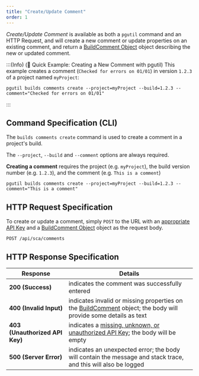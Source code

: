```yaml
---
title: "Create/Update Comment"
order: 1
---
```


*Create/Update Comment* is available as both a `pgutil` command and an HTTP Request, and will create a new comment or update properties on an existing comment, and return a [BuildComment Object](/docs/proget/reference-api/proget-api-sca#commentinfo-object) object describing the new or updated comment.

:::(Info) (🚀 Quick Example: Creating a New Comment with pgutil)
This example creates a comment (`Checked for errors on 01/01`) in version `1.2.3` of a project named `myProject`:

````
pgutil builds comments create --project=myProject --build=1.2.3 --comment="Checked for errors on 01/01"
````
:::

## Command Specification (CLI)
The `builds comments create` command is used to create a comment in a project's build.

The `--project`, `--build` and `--comment` options are always required.

**Creating a comment** requires the project (e.g. `myProject`), the build version number (e.g. `1.2.3`), and the comment (e.g. `This is a comment`)

```
pgutil builds comments create --project=myProject --build=1.2.3 --comment="This is a comment"
```

## HTTP Request Specification
To create or update a comment, simply `POST` to the URL with an [appropriate API Key](/docs/proget/reference-api/proget-api-sca#authentication) and a [BuildComment Object](/docs/proget/reference-api/proget-api-sca#commentinfo-object) object as the request body.

```
POST /api/sca/comments
```

## HTTP Response Specification

| Response | Details |
| --- | --- |
| **200 (Success)** | indicates the comment was successfully entered |
| **400 (Invalid Input)** | indicates invalid or missing properties on the [BuildComment](/docs/proget/reference-api/proget-api-sca#commentinfo-object) object; the body will provide some details as text |
|  **403 (Unauthorized API Key)** | indicates a [missing, unknown, or unauthorized API Key](/docs/proget/reference-api/proget-api-sca#authentication); the body will be empty |
| **500 (Server Error)** | indicates an unexpected error; the body will contain the message and stack trace, and this will also be logged |